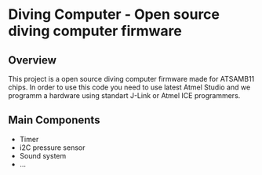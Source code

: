 # Diving Computer - Open source diving computer firmware

## Overview

This project is a open source diving computer firmware made for ATSAMB11 chips. In order to use this code you need to use latest Atmel Studio and we programm a hardware using standart J-Link or Atmel ICE programmers.

## Main Components

- Timer
- i2C pressure sensor
- Sound system
- ...

